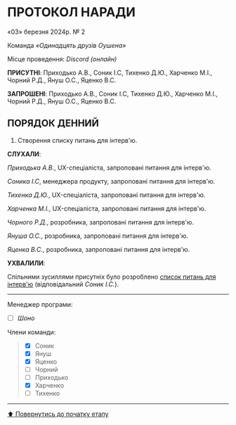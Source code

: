 # ПРОТОКОЛ НАРАДИ

«03» березня 2024р. № 2

Команда *«Одинадцять друзів Оушена»*

Місце проведення: *Discord (онлайн)*


**ПРИСУТНІ**: Приходько А.В., Соник І.С, Тихенко Д.Ю., Харченко М.І., Чорний Р.Д., Януш О.С., Яценко В.С.

**ЗАПРОШЕНІ**: Приходько А.В., Соник І.С, Тихенко Д.Ю., Харченко М.І., Чорний Р.Д., Януш О.С., Яценко В.С.

## ПОРЯДОК ДЕННИЙ

1. Створення списку питань для інтерв'ю.

**СЛУХАЛИ**:

*Приходька А.В.*, UX-спеціаліста, запроповані питання для інтерв'ю.

*Соника І.С*, менеджера продукту, запроповані питання для інтерв'ю.

*Тихенка Д.Ю.*, UX-спеціаліста, запроповані питання для інтерв'ю.

*Харченка М.І.*, UX-спеціаліста, запроповані питання для інтерв'ю.

*Чорного Р.Д.*, розробника, запроповані питання для інтерв'ю.

*Януша О.С.*, розробника, запроповані питання для інтерв'ю.

*Яценка В.С.*, розробника, запроповані питання для інтерв'ю.

**УХВАЛИЛИ**:

Спільними зусиллями присутніх було розроблено [список питань для інтерв'ю](https://github.com/KAPT0SHKA/SE-practice-template/blob/main/docs/1.Envisioning/other/%D0%A1%D0%BF%D0%B8%D1%81%D0%BE%D0%BA%20%D0%BF%D0%B8%D1%82%D0%B0%D0%BD%D1%8C%20(%D1%96%D0%BD%D1%82%D0%B5%D1%80%D0%B2'%D1%8E).md)
(відповідальний *Соник І.С.*).

---

Менеджер програми: 		
- [ ] *Шоно*

Члени команди:			

>- [x] Соник
>- [x] Януш
>- [x] Яценко
>- [ ] Чорний
>- [ ] Приходько
>- [x] Харченко
>- [ ] Тихенко

---
[:arrow_up: Повернутись до початку етапу](/docs/1.Envisioning/README.md)



